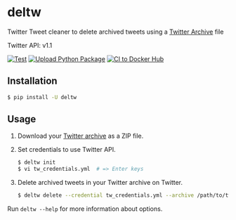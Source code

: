 deltw
=====

Twitter Tweet cleaner to delete archived tweets using a [Twitter Archive](https://support.twitter.com/articles/20170160) file

Twitter API: v1.1

[![Test](https://github.com/dceoy/deltw/actions/workflows/test.yml/badge.svg)](https://github.com/dceoy/deltw/actions/workflows/test.yml)
[![Upload Python Package](https://github.com/dceoy/deltw/actions/workflows/python-publish.yml/badge.svg)](https://github.com/dceoy/deltw/actions/workflows/python-publish.yml)
[![CI to Docker Hub](https://github.com/dceoy/deltw/actions/workflows/docker-publish.yml/badge.svg)](https://github.com/dceoy/deltw/actions/workflows/docker-publish.yml)

Installation
------------

```sh
$ pip install -U deltw
```

Usage
-----


1.  Download your [Twitter archive](https://support.twitter.com/articles/20170160) as a ZIP file.

2.  Set credentials to use Twitter API.

    ```sh
    $ deltw init
    $ vi tw_credentials.yml  # => Enter keys
    ```

3.  Delete archived tweets in your Twitter archive on Twitter.

    ```sh
    $ deltw delete --credential tw_credentials.yml --archive /path/to/tweet_archive.zip
    ```

Run `deltw --help` for more information about options.
